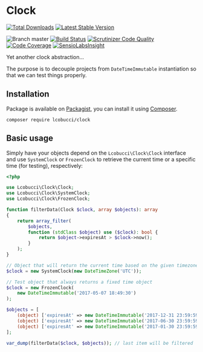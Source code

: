# Clock

[![Total Downloads](https://img.shields.io/packagist/dt/lcobucci/clock.svg?style=flat-square)](https://packagist.org/packages/lcobucci/clock)
[![Latest Stable Version](https://img.shields.io/packagist/v/lcobucci/clock.svg?style=flat-square)](https://packagist.org/packages/lcobucci/clock)

![Branch master](https://img.shields.io/badge/branch-master-brightgreen.svg?style=flat-square)
[![Build Status](https://img.shields.io/travis/lcobucci/clock/master.svg?style=flat-square)](http://travis-ci.org/lcobucci/clock)
[![Scrutinizer Code Quality](https://img.shields.io/scrutinizer/g/lcobucci/clock/master.svg?style=flat-square)](https://scrutinizer-ci.com/g/lcobucci/clock/?branch=master)
[![Code Coverage](https://img.shields.io/scrutinizer/coverage/g/lcobucci/clock/master.svg?style=flat-square)](https://scrutinizer-ci.com/g/lcobucci/clock/?branch=master)
[![SensioLabsInsight](https://insight.sensiolabs.com/projects/50e3ef67-0f42-48fe-ace5-0beb9f78d117/mini.png)](https://insight.sensiolabs.com/projects/50e3ef67-0f42-48fe-ace5-0beb9f78d117)

Yet another clock abstraction...

The purpose is to decouple projects from `DateTimeImmutable` instantiation so that
we can test things properly.

## Installation

Package is available on [Packagist](http://packagist.org/packages/lcobucci/clock),
you can install it using [Composer](http://getcomposer.org).

```shell
composer require lcobucci/clock
```

## Basic usage

Simply have your objects depend on the `Lcobucci\Clock\Clock` interface and use `SystemClock` or `FrozenClock` to retrieve the current time or a specific time (for testing), respectively:

```php
<?php

use Lcobucci\Clock\Clock;
use Lcobucci\Clock\SystemClock;
use Lcobucci\Clock\FrozenClock;

function filterData(Clock $clock, array $objects): array
{
    return array_filter(
        $objects,
        function (stdClass $object) use ($clock): bool {
            return $object->expiresAt > $clock->now();
        }
    );
}

// Object that will return the current time based on the given timezone
$clock = new SystemClock(new DateTimeZone('UTC'));

// Test object that always returns a fixed time object
$clock = new FrozenClock(
    new DateTimeImmutable('2017-05-07 18:49:30')
);

$objects = [
    (object) ['expiresAt' => new DateTimeImmutable('2017-12-31 23:59:59')],
    (object) ['expiresAt' => new DateTimeImmutable('2017-06-30 23:59:59')],
    (object) ['expiresAt' => new DateTimeImmutable('2017-01-30 23:59:59')],
];

var_dump(filterData($clock, $objects)); // last item will be filtered
```
